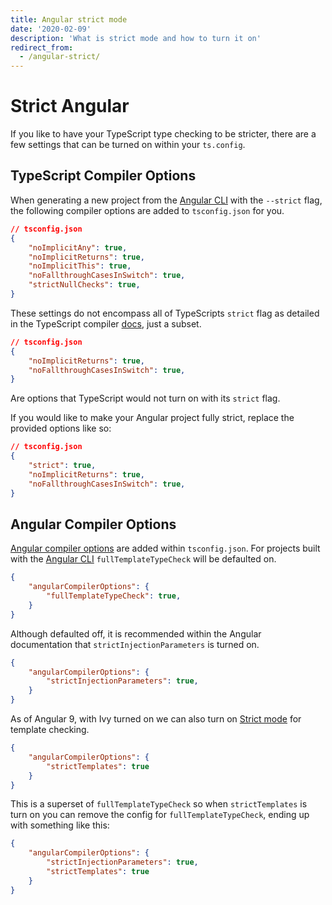 ```yaml
---
title: Angular strict mode
date: '2020-02-09'
description: 'What is strict mode and how to turn it on'
redirect_from:
  - /angular-strict/
---
```


# Strict Angular

If you like to have your TypeScript type checking to be stricter, there are a
few settings that can be turned on within your `ts.config`.

## TypeScript Compiler Options

When generating a new project from the [Angular CLI](https://cli.angular.io/)
with the `--strict` flag, the following compiler options are added to
`tsconfig.json` for you.

```JSON
// tsconfig.json
{
    "noImplicitAny": true,
    "noImplicitReturns": true,
    "noImplicitThis": true,
    "noFallthroughCasesInSwitch": true,
    "strictNullChecks": true,
}
```

These settings do not encompass all of TypeScripts `strict` flag as detailed in
the TypeScript compiler
[docs](https://www.typescriptlang.org/docs/handbook/compiler-options.html),
just a subset.

```JSON
// tsconfig.json
{
    "noImplicitReturns": true,
    "noFallthroughCasesInSwitch": true,
}
```

Are options that TypeScript would not turn on with its `strict` flag.

If you would like to make your Angular project fully strict, replace the
provided options like so:

```JSON
// tsconfig.json
{
    "strict": true,
    "noImplicitReturns": true,
    "noFallthroughCasesInSwitch": true,
}
```

## Angular Compiler Options

[Angular compiler options](https://angular.io/guide/angular-compiler-options)
are added within `tsconfig.json`. For projects built with the
[Angular CLI](https://cli.angular.io/) `fullTemplateTypeCheck` will be defaulted
on.

```JSON
{
    "angularCompilerOptions": {
        "fullTemplateTypeCheck": true,
    }
}
```

Although defaulted off, it is recommended within the Angular documentation that
`strictInjectionParameters` is turned on.

```JSON
{
    "angularCompilerOptions": {
        "strictInjectionParameters": true,
    }
}
```

As of Angular 9, with Ivy turned on we can also turn on
[Strict mode](https://angular.io/guide/template-typecheck#strict-mode) for
template checking.

```JSON
{
    "angularCompilerOptions": {
        "strictTemplates": true
    }
}
```

This is a superset of `fullTemplateTypeCheck` so when `strictTemplates` is turn
on you can remove the config for `fullTemplateTypeCheck`, ending up with
something like this:

```JSON
{
    "angularCompilerOptions": {
        "strictInjectionParameters": true,
        "strictTemplates": true
    }
}
```
